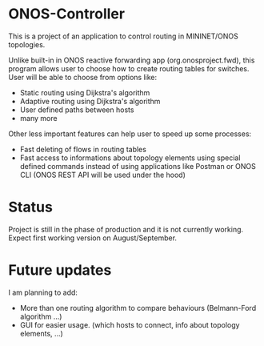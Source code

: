 # ONOS-Controller
This is a project of an application to control routing in MININET/ONOS topologies.

Unlike built-in in ONOS reactive forwarding app (org.onosproject.fwd), this program allows user to choose how to create routing tables for switches. User will be able to choose from options like:
* Static routing using Dijkstra's algorithm
* Adaptive routing using Dijkstra's algorithm
* User defined paths between hosts
* many more

Other less important features can help user to speed up some processes:
* Fast deleting of flows in routing tables
* Fast access to informations about topology elements using special defined commands instead of using applications like Postman or ONOS CLI (ONOS REST API will be used under the hood)

# Status
Project is still in the phase of production and it is not currently working. Expect first working version on August/September.

# Future updates
I am planning to add:
* More than one routing algorithm to compare behaviours (Belmann-Ford algorithm ...)
* GUI for easier usage. (which hosts to connect, info about topology elements, ...) 
